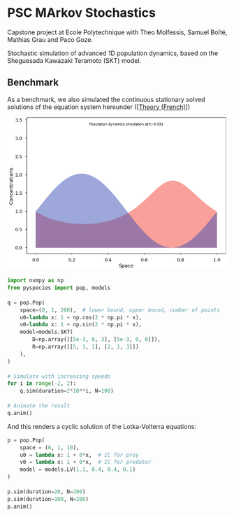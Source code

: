 # PSC MArkov Stochastics

Capstone project at Ecole Polytechnique with Theo Molfessis, Samuel Boïté, Mathias Grau and Paco Goze.

Stochastic simulation of advanced 1D population dynamics, based on the Sheguesada Kawazaki Teramoto (SKT) model. 

## Benchmark

As a benchmark, we also simulated the continuous stationary solved solutions of the equation system hereunder ([[Theory (French)]](./misc/theory.pdf))

![Population dynamics simulation](./misc/SKT.gif)


```python
import numpy as np
from pyspecies import pop, models

q = pop.Pop(
    space=(0, 1, 200),  # lower bound, upper bound, number of points
    u0=lambda x: 1 + np.cos(2 * np.pi * x),
    v0=lambda x: 1 + np.sin(2 * np.pi * x),
    model=models.SKT(
        D=np.array([[5e-3, 0, 3], [5e-3, 0, 0]]),
        R=np.array([[5, 3, 1], [2, 1, 3]])
    ),
)

# Simulate with increasing speeds
for i in range(-2, 2):
    q.sim(duration=2*10**i, N=100)

# Animate the result
q.anim()
```

And this renders a cyclic solution of the Lotka-Volterra equations:

```python
p = pop.Pop(
    space = (0, 1, 10),
    u0 = lambda x: 1 + 0*x,  # IC for prey
    v0 = lambda x: 1 + 0*x,  # IC for predator
    model = models.LV(1.1, 0.4, 0.4, 0.1)
)

p.sim(duration=20, N=200)
p.sim(duration=100, N=200)
p.anim()
```

